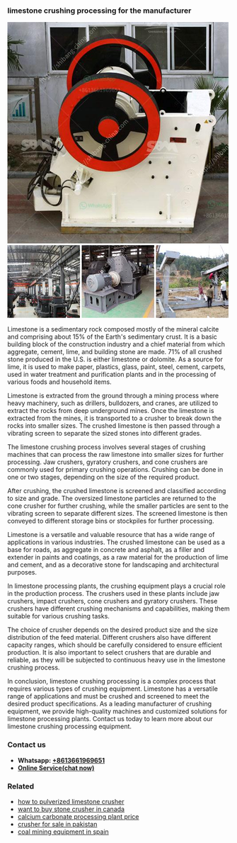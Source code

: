 <h3>limestone crushing processing for the manufacturer</h3><img src='1703042150.jpg' alt=''><p>Limestone is a sedimentary rock composed mostly of the mineral calcite and comprising about 15% of the Earth's sedimentary crust. It is a basic building block of the construction industry and a chief material from which aggregate, cement, lime, and building stone are made. 71% of all crushed stone produced in the U.S. is either limestone or dolomite. As a source for lime, it is used to make paper, plastics, glass, paint, steel, cement, carpets, used in water treatment and purification plants and in the processing of various foods and household items.</p><p>Limestone is extracted from the ground through a mining process where heavy machinery, such as drillers, bulldozers, and cranes, are utilized to extract the rocks from deep underground mines. Once the limestone is extracted from the mines, it is transported to a crusher to break down the rocks into smaller sizes. The crushed limestone is then passed through a vibrating screen to separate the sized stones into different grades.</p><p>The limestone crushing process involves several stages of crushing machines that can process the raw limestone into smaller sizes for further processing. Jaw crushers, gyratory crushers, and cone crushers are commonly used for primary crushing operations. Crushing can be done in one or two stages, depending on the size of the required product.</p><p>After crushing, the crushed limestone is screened and classified according to size and grade. The oversized limestone particles are returned to the cone crusher for further crushing, while the smaller particles are sent to the vibrating screen to separate different sizes. The screened limestone is then conveyed to different storage bins or stockpiles for further processing.</p><p>Limestone is a versatile and valuable resource that has a wide range of applications in various industries. The crushed limestone can be used as a base for roads, as aggregate in concrete and asphalt, as a filler and extender in paints and coatings, as a raw material for the production of lime and cement, and as a decorative stone for landscaping and architectural purposes.</p><p>In limestone processing plants, the crushing equipment plays a crucial role in the production process. The crushers used in these plants include jaw crushers, impact crushers, cone crushers and gyratory crushers. These crushers have different crushing mechanisms and capabilities, making them suitable for various crushing tasks.</p><p>The choice of crusher depends on the desired product size and the size distribution of the feed material. Different crushers also have different capacity ranges, which should be carefully considered to ensure efficient production. It is also important to select crushers that are durable and reliable, as they will be subjected to continuous heavy use in the limestone crushing process.</p><p>In conclusion, limestone crushing processing is a complex process that requires various types of crushing equipment. Limestone has a versatile range of applications and must be crushed and screened to meet the desired product specifications. As a leading manufacturer of crushing equipment, we provide high-quality machines and customized solutions for limestone processing plants. Contact us today to learn more about our limestone crushing processing equipment.</p><h3>Contact us</h3><ul><li><strong>Whatsapp:&nbsp;<a href="https://wa.me/8613661969651">+8613661969651</a></strong></li><li><a href="https://swt.shibang-china.com/?git&amp;zhl&amp;limestone crushing processing for the manufacturer"><strong>Online Service(chat now)</strong></a></li></ul><h3>Related</h3><ul><li><a href='how to pulverized limestone crusher.md'>how to pulverized limestone crusher</a></li><li><a href='want to buy stone crusher in canada.md'>want to buy stone crusher in canada</a></li><li><a href='calcium carbonate processing plant price.md'>calcium carbonate processing plant price</a></li><li><a href='crusher for sale in pakistan.md'>crusher for sale in pakistan</a></li><li><a href='coal mining equipment in spain.md'>coal mining equipment in spain</a></li></ul>